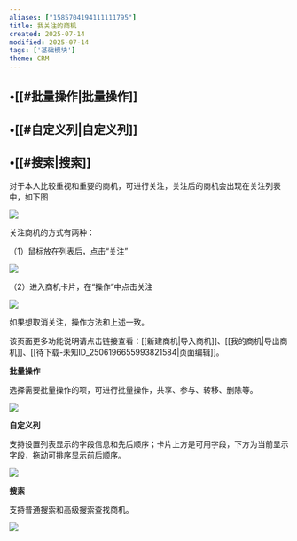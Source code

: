 ```yaml
---
aliases: ["1585704194111111795"]
title: 我关注的商机
created: 2025-07-14
modified: 2025-07-14
tags: ['基础模块']
theme: CRM
---
```


## •[[#批量操作|批量操作]]

## •[[#自定义列|自定义列]]

## •[[#搜索|搜索]]

对于本人比较重视和重要的商机，可进行关注，关注后的商机会出现在关注列表中，如下图

![](d47c0502ca01213aa6628ff61b16a104.jpg)

关注商机的方式有两种：

（1）鼠标放在列表后，点击“关注”

![](003abd933b27b8097499700e9a8ee0f1.jpg)

（2）进入商机卡片，在“操作”中点击关注

![](14b313e043530d0d32980dec106525af.jpg)

如果想取消关注，操作方法和上述一致。

该页面更多功能说明请点击链接查看：[[新建商机|导入商机]]、[[我的商机|导出商机]]、[[待下载-未知ID_2506196655993821584|页面编辑]]。

**批量操作**

选择需要批量操作的项，可进行批量操作，共享、参与、转移、删除等。

![](1bb05c24a0ed616a98d32f663e1985b4.jpg)

**自定义列**

支持设置列表显示的字段信息和先后顺序；卡片上方是可用字段，下方为当前显示字段，拖动可排序显示前后顺序。

![](67fc2fceb55d2d183ecaa0203bc62edd.jpg)

**搜索**

支持普通搜索和高级搜索查找商机。

![](d4465948b0ecd7a2feb20a7a1f45039b.jpg)